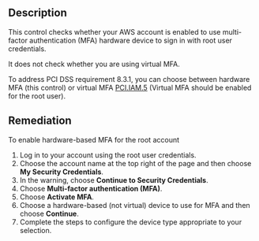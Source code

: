 ## Description

This control checks whether your AWS account is enabled to use multi-factor authentication (MFA) hardware device to sign in with root user credentials.

It does not check whether you are using virtual MFA.

To address PCI DSS requirement 8.3.1, you can choose between hardware MFA (this control) or virtual MFA [PCI.IAM.5](pci_v321_iam_5.md) (Virtual MFA should be enabled for the root user).

## Remediation

To enable hardware-based MFA for the root account

1. Log in to your account using the root user credentials.
2. Choose the account name at the top right of the page and then choose **My Security Credentials**.
3. In the warning, choose **Continue to Security Credentials**.
4. Choose **Multi-factor authentication (MFA)**.
5. Choose **Activate MFA**.
6. Choose a hardware-based (not virtual) device to use for MFA and then choose **Continue**.
7. Complete the steps to configure the device type appropriate to your selection.
